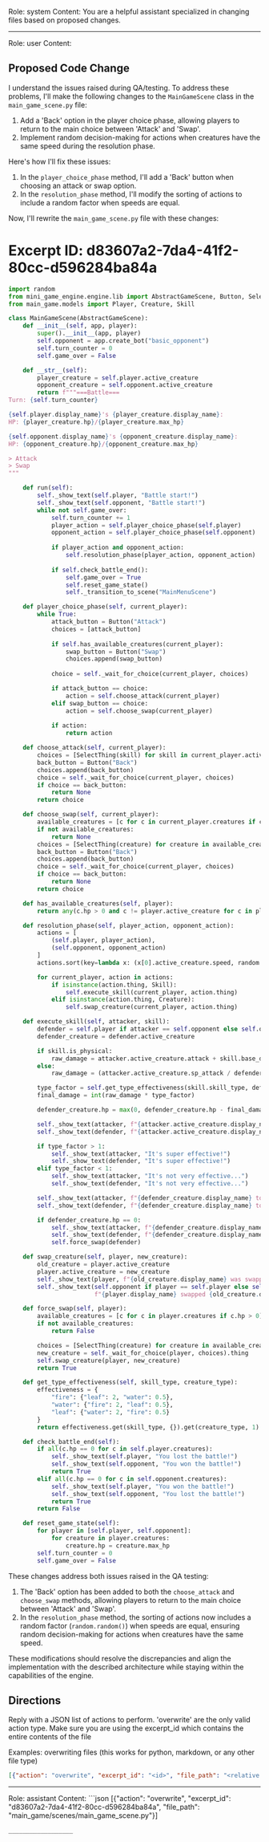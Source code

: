 Role: system
Content: You are a helpful assistant specialized in changing files based on proposed changes.
__________________
Role: user
Content: 
## Proposed Code Change
I understand the issues raised during QA/testing. To address these problems, I'll make the following changes to the `MainGameScene` class in the `main_game_scene.py` file:

1. Add a 'Back' option in the player choice phase, allowing players to return to the main choice between 'Attack' and 'Swap'.
2. Implement random decision-making for actions when creatures have the same speed during the resolution phase.

Here's how I'll fix these issues:

1. In the `player_choice_phase` method, I'll add a 'Back' button when choosing an attack or swap option.
2. In the `resolution_phase` method, I'll modify the sorting of actions to include a random factor when speeds are equal.

Now, I'll rewrite the `main_game_scene.py` file with these changes:

# Excerpt ID: d83607a2-7da4-41f2-80cc-d596284ba84a
```python main_game/scenes/main_game_scene.py
import random
from mini_game_engine.engine.lib import AbstractGameScene, Button, SelectThing
from main_game.models import Player, Creature, Skill

class MainGameScene(AbstractGameScene):
    def __init__(self, app, player):
        super().__init__(app, player)
        self.opponent = app.create_bot("basic_opponent")
        self.turn_counter = 0
        self.game_over = False

    def __str__(self):
        player_creature = self.player.active_creature
        opponent_creature = self.opponent.active_creature
        return f"""===Battle===
Turn: {self.turn_counter}

{self.player.display_name}'s {player_creature.display_name}:
HP: {player_creature.hp}/{player_creature.max_hp}

{self.opponent.display_name}'s {opponent_creature.display_name}:
HP: {opponent_creature.hp}/{opponent_creature.max_hp}

> Attack
> Swap
"""

    def run(self):
        self._show_text(self.player, "Battle start!")
        self._show_text(self.opponent, "Battle start!")
        while not self.game_over:
            self.turn_counter += 1
            player_action = self.player_choice_phase(self.player)
            opponent_action = self.player_choice_phase(self.opponent)
            
            if player_action and opponent_action:
                self.resolution_phase(player_action, opponent_action)
            
            if self.check_battle_end():
                self.game_over = True
                self.reset_game_state()
                self._transition_to_scene("MainMenuScene")

    def player_choice_phase(self, current_player):
        while True:
            attack_button = Button("Attack")
            choices = [attack_button]
            
            if self.has_available_creatures(current_player):
                swap_button = Button("Swap")
                choices.append(swap_button)
            
            choice = self._wait_for_choice(current_player, choices)

            if attack_button == choice:
                action = self.choose_attack(current_player)
            elif swap_button == choice:
                action = self.choose_swap(current_player)
            
            if action:
                return action

    def choose_attack(self, current_player):
        choices = [SelectThing(skill) for skill in current_player.active_creature.skills]
        back_button = Button("Back")
        choices.append(back_button)
        choice = self._wait_for_choice(current_player, choices)
        if choice == back_button:
            return None
        return choice

    def choose_swap(self, current_player):
        available_creatures = [c for c in current_player.creatures if c.hp > 0 and c != current_player.active_creature]
        if not available_creatures:
            return None
        choices = [SelectThing(creature) for creature in available_creatures]
        back_button = Button("Back")
        choices.append(back_button)
        choice = self._wait_for_choice(current_player, choices)
        if choice == back_button:
            return None
        return choice

    def has_available_creatures(self, player):
        return any(c.hp > 0 and c != player.active_creature for c in player.creatures)

    def resolution_phase(self, player_action, opponent_action):
        actions = [
            (self.player, player_action),
            (self.opponent, opponent_action)
        ]
        actions.sort(key=lambda x: (x[0].active_creature.speed, random.random()), reverse=True)

        for current_player, action in actions:
            if isinstance(action.thing, Skill):
                self.execute_skill(current_player, action.thing)
            elif isinstance(action.thing, Creature):
                self.swap_creature(current_player, action.thing)

    def execute_skill(self, attacker, skill):
        defender = self.player if attacker == self.opponent else self.opponent
        defender_creature = defender.active_creature

        if skill.is_physical:
            raw_damage = attacker.active_creature.attack + skill.base_damage - defender_creature.defense
        else:
            raw_damage = (attacker.active_creature.sp_attack / defender_creature.sp_defense) * skill.base_damage

        type_factor = self.get_type_effectiveness(skill.skill_type, defender_creature.creature_type)
        final_damage = int(raw_damage * type_factor)

        defender_creature.hp = max(0, defender_creature.hp - final_damage)

        self._show_text(attacker, f"{attacker.active_creature.display_name} used {skill.display_name}!")
        self._show_text(defender, f"{attacker.active_creature.display_name} used {skill.display_name}!")

        if type_factor > 1:
            self._show_text(attacker, "It's super effective!")
            self._show_text(defender, "It's super effective!")
        elif type_factor < 1:
            self._show_text(attacker, "It's not very effective...")
            self._show_text(defender, "It's not very effective...")

        self._show_text(attacker, f"{defender_creature.display_name} took {final_damage} damage!")
        self._show_text(defender, f"{defender_creature.display_name} took {final_damage} damage!")

        if defender_creature.hp == 0:
            self._show_text(attacker, f"{defender_creature.display_name} fainted!")
            self._show_text(defender, f"{defender_creature.display_name} fainted!")
            self.force_swap(defender)

    def swap_creature(self, player, new_creature):
        old_creature = player.active_creature
        player.active_creature = new_creature
        self._show_text(player, f"{old_creature.display_name} was swapped out for {new_creature.display_name}!")
        self._show_text(self.opponent if player == self.player else self.player,
                        f"{player.display_name} swapped {old_creature.display_name} for {new_creature.display_name}!")

    def force_swap(self, player):
        available_creatures = [c for c in player.creatures if c.hp > 0]
        if not available_creatures:
            return False

        choices = [SelectThing(creature) for creature in available_creatures]
        new_creature = self._wait_for_choice(player, choices).thing
        self.swap_creature(player, new_creature)
        return True

    def get_type_effectiveness(self, skill_type, creature_type):
        effectiveness = {
            "fire": {"leaf": 2, "water": 0.5},
            "water": {"fire": 2, "leaf": 0.5},
            "leaf": {"water": 2, "fire": 0.5}
        }
        return effectiveness.get(skill_type, {}).get(creature_type, 1)

    def check_battle_end(self):
        if all(c.hp == 0 for c in self.player.creatures):
            self._show_text(self.player, "You lost the battle!")
            self._show_text(self.opponent, "You won the battle!")
            return True
        elif all(c.hp == 0 for c in self.opponent.creatures):
            self._show_text(self.player, "You won the battle!")
            self._show_text(self.opponent, "You lost the battle!")
            return True
        return False

    def reset_game_state(self):
        for player in [self.player, self.opponent]:
            for creature in player.creatures:
                creature.hp = creature.max_hp
        self.turn_counter = 0
        self.game_over = False
```

These changes address both issues raised in the QA testing:

1. The 'Back' option has been added to both the `choose_attack` and `choose_swap` methods, allowing players to return to the main choice between 'Attack' and 'Swap'.
2. In the `resolution_phase` method, the sorting of actions now includes a random factor (`random.random()`) when speeds are equal, ensuring random decision-making for actions when creatures have the same speed.

These modifications should resolve the discrepancies and align the implementation with the described architecture while staying within the capabilities of the engine.

## Directions
Reply with a JSON list of actions to perform. 'overwrite' are the only valid action type. 
Make sure you are using the excerpt_id which contains the entire contents of the file

Examples:
overwriting files (this works for python, markdown, or any other file type)
```json output_example1
[{"action": "overwrite", "excerpt_id": "<id>", "file_path": "<relative file path>"}]
```

__________________
Role: assistant
Content: ```json
[{"action": "overwrite", "excerpt_id": "d83607a2-7da4-41f2-80cc-d596284ba84a", "file_path": "main_game/scenes/main_game_scene.py"}]
```
__________________

